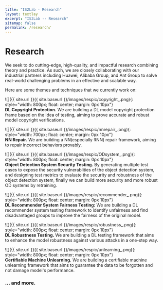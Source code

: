 ```yaml
---
title: "IS2Lab - Research"
layout: textlay
excerpt: "IS2Lab -- Research"
sitemap: false
permalink: /research/
---
```


# Research

We seek to do cutting-edge, high-quality, and impactful research combining theory and practice. As such, we are closely collaborating with our industrial partners including Huawei, Alibaba Group, and Ant Group to solve real-world challenging problems in an effective and scalable way.

Here are some themes and techniques that we currently work on:

![]({{ site.url }}{{ site.baseurl }}/images/respic/copyright_.png){: style="width: 800px; float: center; margin: 0px  10px"}
<br>
**DL Copyright Protection.** We are building a DL model copyright protection frame based on the idea of testing, aiming to prove accurate and robust model copyright verifications.

![]({{ site.url }}{{ site.baseurl }}/images/respic/nnrepair_.png){: style="width: 700px; float: center; margin: 0px  10px"}
<br>
**NN Repair.** We are building a NN(especially RNN) repair framework, aiming to repair incorrect behaviors provably.

![]({{ site.url }}{{ site.baseurl }}/images/respic/ODsystem_.png){: style="width: 800px; float: center; margin: 0px  10px"}
<br>
**Object Detection System Security Testing.** By generating multiple test cases to expose the security vulnerablities of the object detection system, and designing test metrics to evaluate the security and robustness of the object detection system, finally we can build more security and more robust OD systems by retraining.

![]({{ site.url }}{{ site.baseurl }}/images/respic/recommender_.png){: style="width: 800px; float: center; margin: 0px  10px"}
<br>
**DL Recommender System Fairness Testing:** We are building a DL recommender system testing framework to identify unfairness and find disadvantaged groups to improve the fairness of the original model.

![]({{ site.url }}{{ site.baseurl }}/images/respic/robustness_.png){: style="width: 800px; float: center; margin: 0px  10px"}
<br>
**DL Robustness Testing.** We are building a DL testing framework that aims to enhance the model robustness against various attacks in a one-step way.

![]({{ site.url }}{{ site.baseurl }}/images/respic/unlearning_.png){: style="width: 800px; float: center; margin: 0px  10px"}
<br>
**Certifiable Machine Unlearning.** We are building a certifiable machine unlearning framework that aims to guarantee the data to be forgotten and not damage model's performance.


### ... and more.
